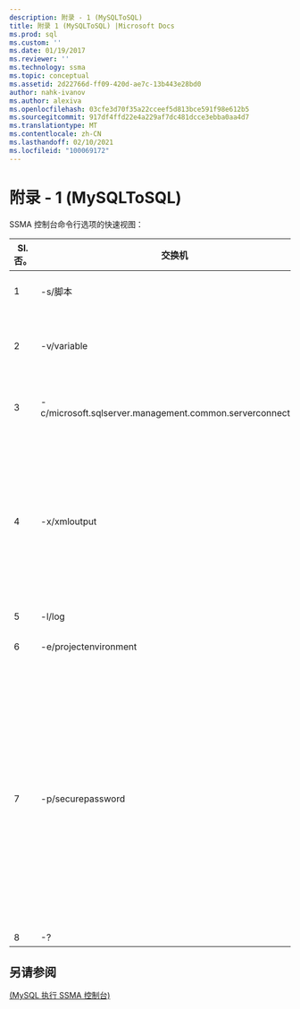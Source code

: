 ```yaml
---
description: 附录 - 1 (MySQLToSQL)
title: 附录 1 (MySQLToSQL) |Microsoft Docs
ms.prod: sql
ms.custom: ''
ms.date: 01/19/2017
ms.reviewer: ''
ms.technology: ssma
ms.topic: conceptual
ms.assetid: 2d22766d-ff09-420d-ae7c-13b443e28bd0
author: nahk-ivanov
ms.author: alexiva
ms.openlocfilehash: 03cfe3d70f35a22cceef5d813bce591f98e612b5
ms.sourcegitcommit: 917df4ffd22e4a229af7dc481dcce3ebba0aa4d7
ms.translationtype: MT
ms.contentlocale: zh-CN
ms.lasthandoff: 02/10/2021
ms.locfileid: "100069172"
---
```

# <a name="appendix---1-mysqltosql"></a>附录 - 1 (MySQLToSQL)
SSMA 控制台命令行选项的快速视图：  
  
|Sl. 否。|交换机|必需？|开关参数|允许的值|  
|-----------|----------|-------------|-------------------|--------------------|  
|1|-s/脚本|是|scriptfile|有效的 XML 文件名。<br /><br />控制台脚本定义文件。|  
|2|-v/variable|否|variablevaluefile|有效的 XML 文件名。<br /><br />如果脚本文件中使用了变量，则必须指定此文件。|  
|3|-c/microsoft.sqlserver.management.common.serverconnection>|否|serverconnectionfile|有效的 XML 文件名。<br /><br />此文件包含服务器连接信息。|  
|4|-x/xmloutput|否|xmloutputfile|此选项表示 XML 格式的控制台输出。 如果未指定此选项，则默认输出为文本格式。<br /><br />如果未指定 xmloutputfile，则将 XML 输出定向到 STDOUT。<br /><br />Xmloutputfile 是以 XML 格式写入控制台输出的文件的名称。|  
|5|-l/log|否|logfile|有效的文件名。|  
|6|-e/projectenvironment|否|projectenvironmentfolder|包含 SSMA 项目环境文件的有效文件夹名称。|  
|7|-p/securepassword|否|-a/add {<server_id> [,.。。n] &#124; all}-c&#124;microsoft.sqlserver.management.common.serverconnection> <服务器-连接文件> [-v&#124;变量 <变量值文件>] [-o/overwrite]<br /><br />或<br /><br />-a/add {<server_id> [,.。。n] &#124; 所有}-s&#124;脚本 <脚本文件> [-v&#124;变量 <变量值文件>] [-o/overwrite]<br /><br />-r/remove {<server_id> [，.。。n] &#124;<br /><br />-l/list<br /><br />-e/export {<服务器 id> [，.。。n] &#124; all} <加密-密码文件><br /><br />-i/import {<服务器 id> [，.。。n] &#124; all} <加密-密码文件>|如果指定此选项，则不能与其他任何选项组合。<br /><br />服务器 id：为服务器 {string} 提供的唯一 ID<br /><br />服务器连接文件：服务器定义文件 (serverconnectionfile 或 scriptfile) 。<br /><br />变量-值文件：它是一个变量定义文件，并在服务器连接文件中使用。<br /><br />加密密码-文件：它是使用用户指定的密码加密的服务器密码文件。|  
|8|-?|否|不适用|不适用|  
  
## <a name="see-also"></a>另请参阅  
[ (MySQL 执行 SSMA 控制台) ](./executing-the-ssma-console-mysqltosql.md)  

